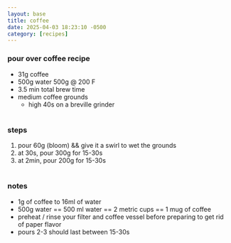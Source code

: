 ```yaml
---
layout: base
title: coffee
date: 2025-04-03 18:23:10 -0500
category: [recipes]
---
```

### pour over coffee recipe
- 31g coffee
- 500g water 500g @ 200 F 
- 3.5 min total brew time
- medium coffee grounds
    - high 40s on a breville grinder
# 
### steps
1. pour 60g (bloom) && give it a swirl to wet the grounds
2. at 30s, pour 300g for 15-30s 
3. at 2min, pour 200g for 15-30s

#
### notes
- 1g of coffee to 16ml of water
- 500g water == 500 ml water == 2 metric cups == 1 mug of coffee
- preheat / rinse your filter and coffee vessel before preparing to get rid of paper flavor
- pours 2-3 should last between 15-30s
